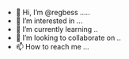 - 👋 Hi, I’m @regbess .....
- 👀 I’m interested in ...
- 🌱 I’m currently learning ..
- 💞️ I’m looking to collaborate on ..
- 📫 How to reach me ...

  
<!---
regbess/regbess is a ✨ special ✨ repository because its `README.md` (this file) appears on your GitHub profile.
You can click the Preview link to take a look at your changes.
--->
